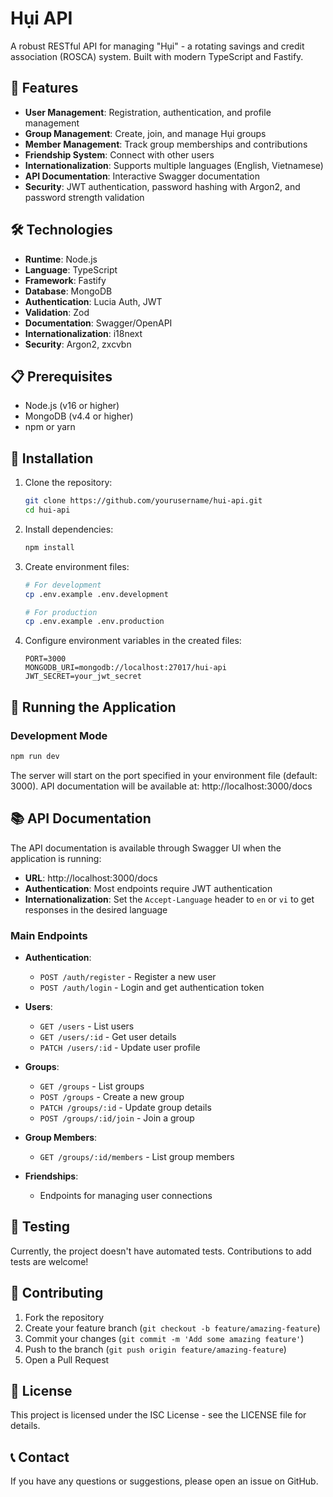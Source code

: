 # Hụi API

A robust RESTful API for managing "Hụi" - a rotating savings and credit association (ROSCA) system. Built with modern TypeScript and Fastify.

## 🚀 Features

- **User Management**: Registration, authentication, and profile management
- **Group Management**: Create, join, and manage Hụi groups
- **Member Management**: Track group memberships and contributions
- **Friendship System**: Connect with other users
- **Internationalization**: Supports multiple languages (English, Vietnamese)
- **API Documentation**: Interactive Swagger documentation
- **Security**: JWT authentication, password hashing with Argon2, and password strength validation

## 🛠️ Technologies

- **Runtime**: Node.js
- **Language**: TypeScript
- **Framework**: Fastify
- **Database**: MongoDB
- **Authentication**: Lucia Auth, JWT
- **Validation**: Zod
- **Documentation**: Swagger/OpenAPI
- **Internationalization**: i18next
- **Security**: Argon2, zxcvbn

## 📋 Prerequisites

- Node.js (v16 or higher)
- MongoDB (v4.4 or higher)
- npm or yarn

## 🔧 Installation

1. Clone the repository:
   ```bash
   git clone https://github.com/yourusername/hui-api.git
   cd hui-api
   ```

2. Install dependencies:
   ```bash
   npm install
   ```

3. Create environment files:
   ```bash
   # For development
   cp .env.example .env.development
   
   # For production
   cp .env.example .env.production
   ```

4. Configure environment variables in the created files:
   ```
   PORT=3000
   MONGODB_URI=mongodb://localhost:27017/hui-api
   JWT_SECRET=your_jwt_secret
   ```

## 🚀 Running the Application

### Development Mode

```bash
npm run dev
```

The server will start on the port specified in your environment file (default: 3000).
API documentation will be available at: http://localhost:3000/docs

## 📚 API Documentation

The API documentation is available through Swagger UI when the application is running:

- **URL**: http://localhost:3000/docs
- **Authentication**: Most endpoints require JWT authentication
- **Internationalization**: Set the `Accept-Language` header to `en` or `vi` to get responses in the desired language

### Main Endpoints

- **Authentication**:
  - `POST /auth/register` - Register a new user
  - `POST /auth/login` - Login and get authentication token

- **Users**:
  - `GET /users` - List users
  - `GET /users/:id` - Get user details
  - `PATCH /users/:id` - Update user profile

- **Groups**:
  - `GET /groups` - List groups
  - `POST /groups` - Create a new group
  - `PATCH /groups/:id` - Update group details
  - `POST /groups/:id/join` - Join a group

- **Group Members**:
  - `GET /groups/:id/members` - List group members

- **Friendships**:
  - Endpoints for managing user connections

## 🧪 Testing

Currently, the project doesn't have automated tests. Contributions to add tests are welcome!

## 🤝 Contributing

1. Fork the repository
2. Create your feature branch (`git checkout -b feature/amazing-feature`)
3. Commit your changes (`git commit -m 'Add some amazing feature'`)
4. Push to the branch (`git push origin feature/amazing-feature`)
5. Open a Pull Request

## 📄 License

This project is licensed under the ISC License - see the LICENSE file for details.

## 📞 Contact

If you have any questions or suggestions, please open an issue on GitHub.